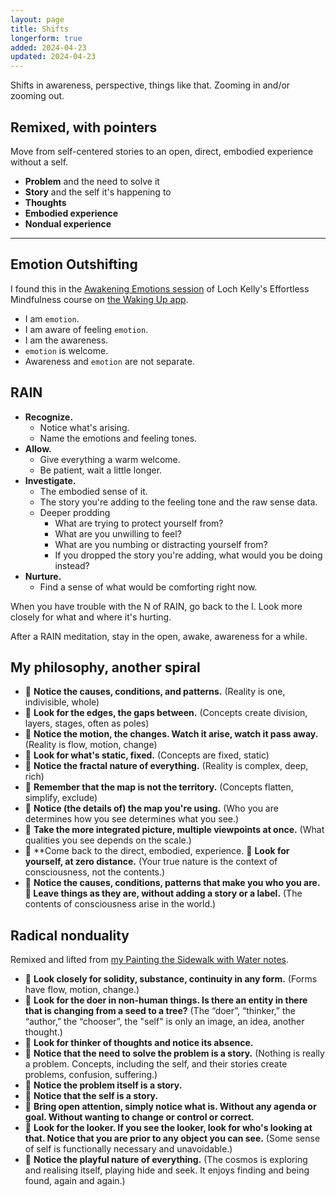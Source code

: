 ```yaml
---
layout: page
title: Shifts
longerform: true
added: 2024-04-23
updated: 2024-04-23
---
```


Shifts in awareness, perspective, things like that. Zooming in and/or zooming out.

## Remixed, with pointers

Move from self-centered stories to an open, direct, embodied experience without a self.

- **Problem** and the need to solve it
- **Story** and the self it's happening to
- **Thoughts**
- **Embodied experience**
- **Nondual experience**

---

## Emotion Outshifting

I found this in the [Awakening Emotions session](https://dynamic.wakingup.com/course/COAAAE7ED?code=SC541514D&share_id=B5ECC392&source=content%20share) of Loch Kelly's Effortless Mindfulness course on [the Waking Up app](https://dynamic.wakingup.com/shareOpenAccess/SC541514D).

- I am `emotion`.
- I am aware of feeling `emotion`.
- I am the awareness.
- `emotion` is welcome.
- Awareness and `emotion` are not separate.

## RAIN

- **Recognize.**
	- Notice what's arising.
	- Name the emotions and feeling tones.
- **Allow.**
	- Give everything a warm welcome.
	- Be patient, wait a little longer.
- **Investigate.**
	- The embodied sense of it.
	- The story you're adding to the feeling tone and the raw sense data.
	- Deeper prodding
		- What are trying to protect yourself from?
		- What are you unwilling to feel?
		- What are you numbing or distracting yourself from?
		- If you dropped the story you're adding, what would you be doing instead?
- **Nurture.**
	- Find a sense of what would be comforting right now.

When you have trouble with the N of RAIN, go back to the I. Look more closely for what and where it's hurting.

After a RAIN meditation, stay in the open, awake, awareness for a while.

## My philosophy, another spiral

- <span class="gripmoji">🎯 </span>**Notice the causes, conditions, and patterns.** (Reality is one, indivisible, whole)
- <span class="gripmoji">🏹 </span>**Look for the edges, the gaps between.** (Concepts create division, layers, stages, often as poles)
- <span class="gripmoji">🎯 </span>**Notice the motion, the changes. Watch it arise, watch it pass away.** (Reality is flow, motion, change)
- <span class="gripmoji">🏹 </span>**Look for what's static, fixed.** (Concepts are fixed, static)
- <span class="gripmoji">🎯 </span>**Notice the fractal nature of everything.** (Reality is complex, deep, rich)
- <span class="gripmoji">🏹 </span>**Remember that the map is not the territory.** (Concepts flatten, simplify, exclude)
- <span class="gripmoji">🎯 </span>**Notice (the details of) the map you're using.** (Who you are determines how you see determines what you see.)
- <span class="gripmoji">🏹 </span>**Take the more integrated picture, multiple viewpoints at once.** (What qualities you see depends on the scale.)
- <span class="gripmoji">🎯 </span>**Come back to the direct, embodied, experience. <span class="gripmoji">🏹 </span>**Look for yourself, at zero distance.** (Your true nature is the context of consciousness, not the contents.)
- <span class="gripmoji">🎯 </span>**Notice the causes, conditions, patterns that make you who you are. <span class="gripmoji">🏹 </span>Leave things as they are, without adding a story or a label.** (The contents of consciousness arise in the world.)

## Radical nonduality

Remixed and lifted from [my Painting the Sidewalk with Water notes](/painting-the-sidewalk-with-water/).

- <span class="gripmoji">🏹 </span>**Look closely for solidity, substance, continuity in any form.** (Forms have flow, motion, change.)
- <span class="gripmoji">🏹 </span>**Look for the doer in non-human things. Is there an entity in there that is changing from a seed to a tree?** (The “doer”, “thinker,” the “author,” the “chooser”, the "self" is only an image, an idea, another thought.)
- <span class="gripmoji">🏹 </span>**Look for thinker of thoughts and notice its absence.**
- <span class="gripmoji">🎯 </span>**Notice that the need to solve the problem is a story.** (Nothing is really a problem. Concepts, including the self, and their stories create problems, confusion, suffering.)
- <span class="gripmoji">🎯 </span>**Notice the problem itself is a story.**
- <span class="gripmoji">🎯 </span>**Notice that the self is a story.**
- <span class="gripmoji">🎯 </span>**Bring open attention, simply notice what is. Without any agenda or goal. Without wanting to change or control or correct.**
- <span class="gripmoji">🏹 </span>**Look for the looker. If you see the looker, look for who's looking at that. Notice that you are prior to any object you can see.** (Some sense of self is functionally necessary and unavoidable.)
- <span class="gripmoji">🎯 </span>**Notice the playful nature of everything.** (The cosmos is exploring and realising itself, playing hide and seek. It enjoys finding and being found, again and again.)